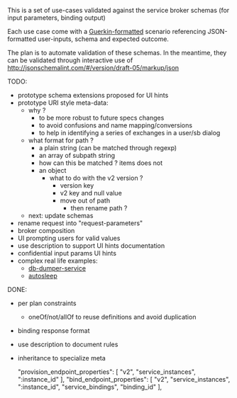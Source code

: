 This is a set of use-cases validated against the service broker schemas (for input parameters, binding output)
 
 Each use case come with a [Guerkin-formatted](https://cucumber.io/docs/reference) scenario referencing JSON-formatted user-inputs, schema and expected outcome.
 
 The plan is to automate validation of these schemas. In the meantime, they can be validated through interactive use of http://jsonschemalint.com/#/version/draft-05/markup/json
 
 TODO:
 - prototype schema extensions proposed for UI hints 
 - prototype URI style meta-data:
    - why ?
        - to be more robust to future specs changes
        - to avoid confusions and name mapping/conversions
        - to help in identifying a series of exchanges in a user/sb dialog
    - what format for path ? 
       - a plain string (can be matched through regexp)
       - an array of subpath string 
        - how can this be matched ? items does not 
       - an object 
          - what to do with the v2 version ?
            - version key
            - v2 key and null value
            - move out of path
                - then rename path ? 
    - next: update schemas
 - rename request into "request-parameters"
 - broker composition
 - UI prompting users for valid values
 - use description to support UI hints documentation
 - confidential input params UI hints
 - complex real life examples: 
    - [db-dumper-service](https://github.com/orange-cloudfoundry/db-dumper-service)
    - [autosleep](https://github.com/cloudfoundry-community/autosleep) 
 
DONE:
- per plan constraints
    - oneOf/not/allOf to reuse definitions and avoid duplication
- binding response format
- use description to document rules
- inheritance to specialize meta
    

    "provision_endpoint_properties": [
      "v2",
      "service_instances",
      ":instance_id"
    ],
    "bind_endpoint_properties": [
      "v2",
      "service_instances",
      ":instance_id",
      "service_bindings",
      "binding_id"
    ],